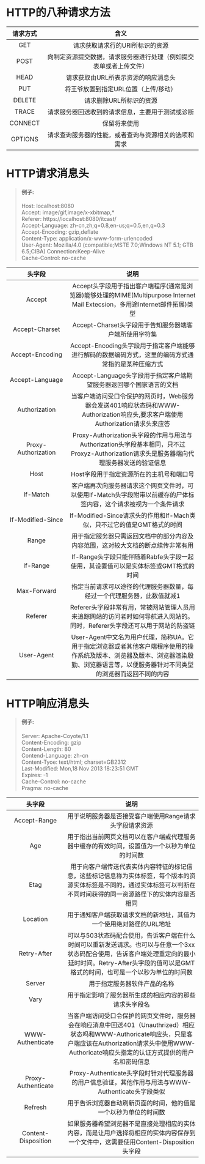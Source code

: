 <!--
 * @Author: your name
 * @Date: 2019-10-30 12:51:52
 * @LastEditTime: 2019-12-24 20:57:22
 * @LastEditors: your name
 * @Description: In User Settings Edit
 * @FilePath: \undefinedd:\Github\Xmind-and-md\md\Javaweb\请求头与响应头.md
 -->
# HTTP的八种请求方法

请求方式|含义
:-:|:-:
GET|请求获取请求行的URl所标识的资源
POST|向制定资源提交数据，请求服务器进行处理（例如提交表单或者上传文件）
HEAD|请求获取由URL所表示资源的响应消息头
PUT|将王爷放置到指定URL位置（上传/移动）
DELETE|请求删除URL所标识的资源
TRACE|请求服务器回送收到的请求信息，主要用于测试或诊断
CONNECT|保留将来使用
OPTIONS|请求查询服务器的性能，或者查询与资源相关的选项和需求
# HTTP请求消息头
>#### 例子:
>Host: localhost:8080   
>Accept: image/gif,image/x-xbitmap,*    
>Referer: https://localhost:8080/itcast/    
>Accept-Language: zh-cn,zh;q=0.8,en-us;q=0.5,en,q=0.3   
>Accept-Encoding: gzip,deflate  
>Content-Type: application/x-www-form-urlencoded    
>User-Agent: Mozilla/4.0 (compatible;MSTE 7.0;Windows NT 5.1; GTB 6.5;CIBA) 
>Connection:Keep-Alive  
>Cache-Control: no-cache  

头字段|说明
:-:|:-:
&nbsp;&nbsp;&nbsp;&nbsp;&nbsp;&nbsp;&nbsp;&nbsp;&nbsp;&nbsp;Accept&nbsp;&nbsp;&nbsp;&nbsp;&nbsp;&nbsp;&nbsp;&nbsp;&nbsp;&nbsp;|Accept头字段用于指出客户端程序(通常是浏览器)能够处理的MIME(Multipurpose Internet Mail Extecsion，多用途Internet邮件拓展)类型
Accept-Charset|Accept-Charset头字段用于告知服务器端客户端所使用字符集
Accept-Encoding|Accept-Encoding头字段用于指定客户端能够进行解码的数据编码方式，这里的编码方式通常指的是某种压缩方式
Accept-Language|Accept-Language头字段用于指定客户端期望服务器返回哪个国家语言的文档
Authorization|当客户端访问受口令保护的网页时，Web服务器会发送401响应状态码和WWW-Authorization响应头,要求客户端使用Authorization请求头来应答
Proxy-Authorization|Proxy-Authorization头字段的作用与用法与Authorization头字段基本相同，只不过Proxyz-Authorization请求头是服务器端向代理服务器发送的验证信息
Host|Host字段用于指定资源所在的主机号和端口号
If-Match|客户端再次向服务器请求这个网页文件时，可以使用If-Match头字段附带以前缓存的尸体标签内容，这个请求被视为一个条件请求
If-Modified-Since|If-Modified-Since请求头的作用和If-Mach类似，只不过它的值是GMT格式的时间
Range|用于指定服务器只需返回文档中的部分内容及内容范围，这对较大文档的断点续传非常有用
If-Range|If-Range头字段只能伴随着Rabfe头字段一起使用，其设置值可以是实体标签或GMT格式的时间
Max-Forward|指定当前请求可以途径的代理服务器数量，每经过一个代理服务器，此数值就减1
Referer|Referer头字段非常有用，常被网站管理人员用来追踪网站的访问者时如何导航进入网站的。同时，Referer头字段还可以用于网站的防盗链
User-Agent|User-Agent中文名为用户代理，简称UA。它用于指定浏览器或者其他客户端程序使用的操作系统及版本、浏览器及版本、浏览器渲染殷勤、浏览器语言等，以便服务器针对不同类型的浏览器而返回不同的内容
# HTTP响应消息头  
>#### 例子:
>Server: Apache-Coyote/1.1  
>Content-Encoding: gzip  
>Content-Length: 80  
>Contend-Language: zh-cn   
>Content-Tyoe: text/html; charset=GB2312  
>Last-Modified: Mon,18 Nov 2013 18:23:51 GMT  
>Expires: -1  
>Cache-Control: no-cache  
>Pragma: no-cache

头字段|说明
:-:|:-:
Accept-Range|用于说明服务器是否接受客户端使用Range请求头字段请求资源
&nbsp;&nbsp;&nbsp;&nbsp;&nbsp;&nbsp;&nbsp;&nbsp;&nbsp;&nbsp;&nbsp;&nbsp;Age&nbsp;&nbsp;&nbsp;&nbsp;&nbsp;&nbsp;&nbsp;&nbsp;&nbsp;&nbsp;&nbsp;&nbsp;|用于指出当前网页文档可以在客户端或代理服务器中缓存的有效时间，设置值为一个以秒为单位的时间数
Etag|用于向客户端传送代表实体内容特征的标记信息，这些标记信息称为实体标签，每个版本的资源实体标签是不同的，通过实体标签可以判断在不同时间获得的同一资源路径下的实体内容是否相同
Location|用于通知客户端获取请求文档的新地址，其值为一个使用绝对路径的URL地址
Retry-After|可以与503状态码配合使用，告诉客户端在什么时间可以重新发送请求。也可以与任意一个3xx状态码配合使用，告诉客户端处理重定向的最小延时时间。Retry-After头字段的值可以是GMT格式的时间，也可是一个以秒为单位的时间数
Server|用于指定服务器软件产品的名称
Vary|用于指定影响了服务器所生成的相应内容的那些请求头字段名
WWW-Authenticate|当客户端访问受口令保护的网页文件时，服务器会在响应消息中回送401（Unauthrized）相应状态吗和WWW-Authoricate响应头，只是客户端应该在Authorization请求头中使用WWW-Authoricate响应头指定的认证方式提供的用户名和密码信息
Proxy-Authenticate|Proxy-Authenticate头字段时针对代理服务器的用户信息验证，其他作用与用法与WWW-Authenticate头字段类似
Refresh|用于告诉浏览器自动刷新页面的时间，他的值是一个以秒为单位的时间数
Content-Disposition|如果服务器希望浏览器不是直接处理相应的实体内容，而是让用户选择将相应的实体内容保存到一个文件中，这需要使用Content-Disposition头字段
